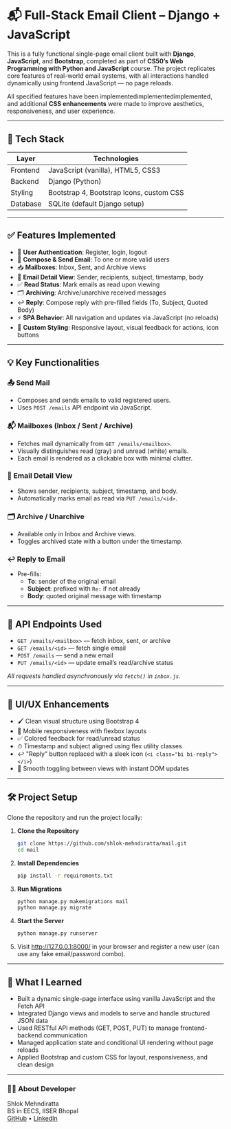 # 📬 Full-Stack Email Client – Django + JavaScript

This is a fully functional single-page email client built with **Django**, **JavaScript**, and **Bootstrap**, completed as part of **CS50’s Web Programming with Python and JavaScript** course. The project replicates core features of real-world email systems, with all interactions handled dynamically using frontend JavaScript — no page reloads.

All specified features have been implementedimplementedimplemented, and additional **CSS enhancements** were made to improve aesthetics, responsiveness, and user experience.

<!-- ---

## 📸 Demo Video https://youtu.be/mZBzNcrIWwc

[![Watch the demo](https://img.youtube.com/vi/mZBzNcrIWwc/0.jpg)](https://www.youtube.com/watch?v=mZBzNcrIWwc) -->

---

## 🧠 Tech Stack

| Layer     | Technologies                            |
|-----------|------------------------------------------|
| Frontend  | JavaScript (vanilla), HTML5, CSS3        |
| Backend   | Django (Python)                          |
| Styling   | Bootstrap 4, Bootstrap Icons, custom CSS |
| Database  | SQLite (default Django setup)            |


--- 

## ✅ Features Implemented

- 🔐 **User Authentication**: Register, login, logout  
- 📨 **Compose & Send Email**: To one or more valid users  
- 📥 **Mailboxes**: Inbox, Sent, and Archive views  
- 📄 **Email Detail View**: Sender, recipients, subject, timestamp, body  
- ✅ **Read Status**: Mark emails as read upon viewing  
- 🗂️ **Archiving**: Archive/unarchive received messages  
- ↩️ **Reply**: Compose reply with pre-filled fields (To, Subject, Quoted Body)  
- ⚡ **SPA Behavior**: All navigation and updates via JavaScript (no reloads)  
- 🎨 **Custom Styling**: Responsive layout, visual feedback for actions, icon buttons  

---

## 💡 Key Functionalities

### 📤 Send Mail
- Composes and sends emails to valid registered users.
- Uses `POST /emails` API endpoint via JavaScript.

### 📬 Mailboxes (Inbox / Sent / Archive)
- Fetches mail dynamically from `GET /emails/<mailbox>`.
- Visually distinguishes read (gray) and unread (white) emails.
- Each email is rendered as a clickable box with minimal clutter.

### 📖 Email Detail View
- Shows sender, recipients, subject, timestamp, and body.
- Automatically marks email as read via `PUT /emails/<id>`.

### 🗂 Archive / Unarchive
- Available only in Inbox and Archive views.
- Toggles archived state with a button under the timestamp.

### ↩️ Reply to Email
- Pre-fills:
  - **To**: sender of the original email
  - **Subject**: prefixed with `Re:` if not already
  - **Body**: quoted original message with timestamp

---

## 🧪 API Endpoints Used

- `GET /emails/<mailbox>` — fetch inbox, sent, or archive  
- `GET /emails/<id>` — fetch single email  
- `POST /emails` — send a new email  
- `PUT /emails/<id>` — update email’s read/archive status  

_All requests handled asynchronously via `fetch()` in `inbox.js`._

---


## 🎨 UI/UX Enhancements

- 🖌 Clean visual structure using Bootstrap 4
- 📱 Mobile responsiveness with flexbox layouts
- ✅ Colored feedback for read/unread status
- ⏱ Timestamp and subject aligned using flex utility classes
- ↩️ "Reply" button replaced with a sleek icon (`<i class="bi bi-reply"></i>`)
- 🧭 Smooth toggling between views with instant DOM updates

---

## 🛠 Project Setup

Clone the repository and run the project locally:

1. **Clone the Repository**
   ```bash
   git clone https://github.com/shlok-mehndiratta/mail.git
   cd mail
   ```

2. **Install Dependencies**
    ```bash
    pip install -r requirements.txt
    ```

3. **Run Migrations**
    ```bash
    python manage.py makemigrations mail
    python manage.py migrate
    ```

4. **Start the Server**
    ```bash
    python manage.py runserver
    ```

5. Visit http://127.0.0.1:8000/ in your browser and register a new user (can use any fake email/password combo).

---

## 🧠 What I Learned

- Built a dynamic single-page interface using vanilla JavaScript and the Fetch API
- Integrated Django views and models to serve and handle structured JSON data
- Used RESTful API methods (GET, POST, PUT) to manage frontend-backend communication
- Managed application state and conditional UI rendering without page reloads
- Applied Bootstrap and custom CSS for layout, responsiveness, and clean design

---

### 🙋‍♂️ About Developer
Shlok Mehndiratta<br>
BS in EECS, IISER Bhopal<br>
[GitHub](https://github.com/shlok-mehndiratta) • [LinkedIn](https://www.linkedin.com/in/shlok-mehndiratta)
